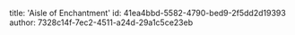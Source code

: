 title: 'Aisle of Enchantment'
id: 41ea4bbd-5582-4790-bed9-2f5dd2d19393
author: 7328c14f-7ec2-4511-a24d-29a1c5ce23eb
